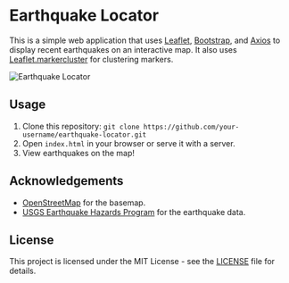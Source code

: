 # Earthquake Locator

This is a simple web application that uses [Leaflet](https://leafletjs.com/), [Bootstrap](https://getbootstrap.com/), and [Axios](https://github.com/axios/axios) to display recent earthquakes on an interactive map. It also uses [Leaflet.markercluster](https://github.com/Leaflet/Leaflet.markercluster) for clustering markers.

![Earthquake Locator](https://github.com/missycoder/earthquake-locator/assets/156276105/8bf18cf6-3956-403f-a879-10fda30365bf)

## Usage

1. Clone this repository: `git clone https://github.com/your-username/earthquake-locator.git`
2. Open `index.html` in your browser or serve it with a server.
3. View earthquakes on the map!

## Acknowledgements

- [OpenStreetMap](https://www.openstreetmap.org/) for the basemap.
- [USGS Earthquake Hazards Program](https://earthquake.usgs.gov/) for the earthquake data.

## License

This project is licensed under the MIT License - see the [LICENSE](./LICENSE) file for details.
